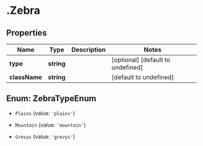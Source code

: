 # .Zebra

## Properties

|Name | Type | Description | Notes|
|------------ | ------------- | ------------- | -------------|
|**type** | **string** |  | [optional] [default to undefined]|
|**className** | **string** |  | [default to undefined]|


## Enum: ZebraTypeEnum


* `Plains` (value: `'plains'`)

* `Mountain` (value: `'mountain'`)

* `Grevys` (value: `'grevys'`)




